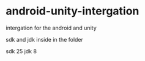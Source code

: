 # android-unity-intergation
intergation for the android and unity




sdk and jdk inside in the folder

sdk 25 
jdk 8
